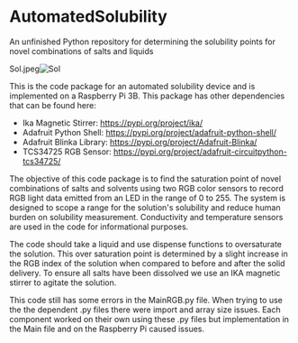 # AutomatedSolubility
An unfinished Python repository for determining the solubility points for novel combinations of salts and liquids 

Sol.jpeg![Sol](https://user-images.githubusercontent.com/85246308/121282489-75ab3d80-c88e-11eb-80e2-d352101327a5.jpeg)

This is the code package for an automated solubility device and is implemented on a Raspberry Pi 3B. This package has other dependencies that can be found here:

* Ika Magnetic Stirrer: https://pypi.org/project/ika/
* Adafruit Python Shell: https://pypi.org/project/adafruit-python-shell/
* Adafruit Blinka Library: https://pypi.org/project/Adafruit-Blinka/
* TCS34725 RGB Sensor: https://pypi.org/project/adafruit-circuitpython-tcs34725/

The objective of this code package is to find the saturation point of novel combinations of salts and solvents using two RGB color sensors to record RGB light data
emitted from an LED in the range of 0 to 255. The system is designed to scope a range for the solution's solubility and reduce human burden on solubility
measurement. Conductivity and temperature sensors are used in the code for informational purposes. 

The code should take a liquid and use dispense functions to oversaturate the solution. This over saturation point is determined by a slight increase in the RGB
index of the solution when compared to before and after the solid delivery. To ensure all salts have been dissolved we use an IKA magnetic stirrer to agitate the
solution.  

This code still has some errors in the MainRGB.py file. When trying to use the the dependent .py files there were import and array size issues. Each component
worked on their own using these .py files but implementation in the Main file and on the Raspberry Pi caused issues.
